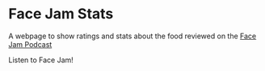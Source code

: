 # Face Jam Stats

A webpage to show ratings and stats about the food reviewed on the [Face Jam Podcast](https://roosterteeth.com/series/face-jam)

Listen to Face Jam!
